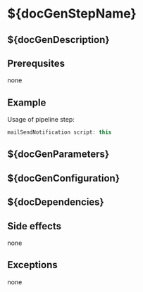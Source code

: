 # ${docGenStepName}

## ${docGenDescription}

## Prerequsites

none

## Example

Usage of pipeline step:

```groovy
mailSendNotification script: this
```

## ${docGenParameters}

## ${docGenConfiguration}

## ${docDependencies}

## Side effects

none

## Exceptions

none
